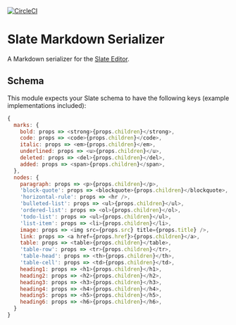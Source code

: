[![CircleCI](https://circleci.com/gh/tommoor/slate-markdown-serializer.svg?style=svg)](https://circleci.com/gh/tommoor/slate-markdown-serializer)

# Slate Markdown Serializer

A Markdown serializer for the [Slate Editor](http://slatejs.org).


## Schema

This module expects your Slate schema to have the following keys (example implementations included):

```javascript
{
  marks: {
    bold: props => <strong>{props.children}</strong>,
    code: props => <code>{props.children}</code>,
    italic: props => <em>{props.children}</em>,
    underlined: props => <u>{props.children}</u>,
    deleted: props => <del>{props.children}</del>,
    added: props => <span>{props.children}</span>,
  },
  nodes: {
    paragraph: props => <p>{props.children}</p>,
    'block-quote': props => <blockquote>{props.children}</blockquote>,
    'horizontal-rule': props => <hr />,
    'bulleted-list': props => <ul>{props.children}</ul>,
    'ordered-list': props => <ol>{props.children}</ol>,
    'todo-list': props => <ul>{props.children}</ul>,
    'list-item': props => <li>{props.children}</li>,
    image: props => <img src={props.src} title={props.title} />,
    link: props => <a href={props.href}>{props.children}</a>,
    table: props => <table>{props.children}</table>,
    'table-row': props => <tr>{props.children}</tr>,
    'table-head': props => <th>{props.children}</th>,
    'table-cell': props => <td>{props.children}</td>,
    heading1: props => <h1>{props.children}</h1>,
    heading2: props => <h2>{props.children}</h2>,
    heading3: props => <h3>{props.children}</h3>,
    heading4: props => <h4>{props.children}</h4>,
    heading5: props => <h5>{props.children}</h5>,
    heading6: props => <h6>{props.children}</h6>,
  }
}
```
